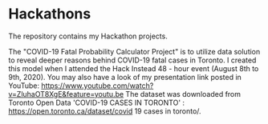 # Hackathons
The repository contains my Hackathon projects.

The "COVID-19 Fatal Probability Calculator Project" is to utilize data solution to reveal deeper reasons behind COVID-19 fatal cases in Toronto. I created this model when I attended the Hack Instead 48 - hour event (August 8th to 9th, 2020). You may also have a look of my presentation link posted in YouTube: https://www.youtube.com/watch?v=ZluhaOT8XgE&feature=youtu.be The dataset was downloaded from Toronto Open Data 'COVID-19 CASES IN TORONTO' : https://open.toronto.ca/dataset/covid 19 cases in toronto/.
